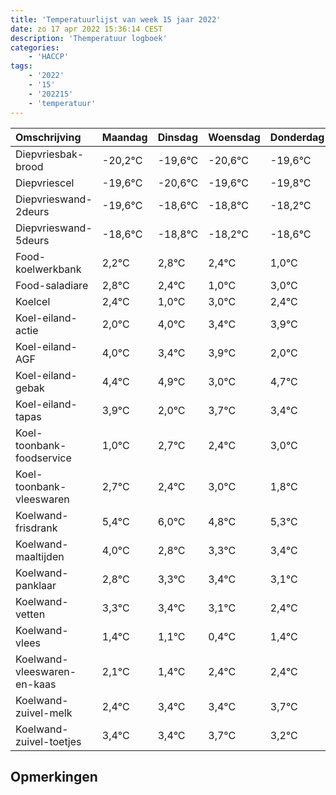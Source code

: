```yaml
---
title: 'Temperatuurlijst van week 15 jaar 2022'
date: zo 17 apr 2022 15:36:14 CEST
description: 'Themperatuur logboek'
categories:
    - 'HACCP'
tags:
    - '2022'
    - '15'
    - '202215'
    - 'temperatuur'
---
```

|Omschrijving|Maandag|Dinsdag|Woensdag|Donderdag|Vrijdag|Zaterdag|Zondag|
|:---|:---|:---|:---|:---|:---|:---|:---|
|Diepvriesbak-brood|-20,2°C|-19,6°C|-20,6°C|-19,6°C|-19,8°C|-19,2°C|-19,6°C|
|Diepvriescel|-19,6°C|-20,6°C|-19,6°C|-19,8°C|-19,2°C|-19,6°C|-21,0°C|
|Diepvrieswand-2deurs|-19,6°C|-18,6°C|-18,8°C|-18,2°C|-18,6°C|-20,0°C|-18,0°C|
|Diepvrieswand-5deurs|-18,6°C|-18,8°C|-18,2°C|-18,6°C|-20,0°C|-18,0°C|-18,6°C|
|Food-koelwerkbank|2,2°C|2,8°C|2,4°C|1,0°C|3,0°C|2,4°C|2,9°C|
|Food-saladiare|2,8°C|2,4°C|1,0°C|3,0°C|2,4°C|2,9°C|1,0°C|
|Koelcel|2,4°C|1,0°C|3,0°C|2,4°C|2,9°C|1,0°C|2,7°C|
|Koel-eiland-actie|2,0°C|4,0°C|3,4°C|3,9°C|2,0°C|3,7°C|3,4°C|
|Koel-eiland-AGF|4,0°C|3,4°C|3,9°C|2,0°C|3,7°C|3,4°C|4,0°C|
|Koel-eiland-gebak|4,4°C|4,9°C|3,0°C|4,7°C|4,4°C|5,0°C|3,8°C|
|Koel-eiland-tapas|3,9°C|2,0°C|3,7°C|3,4°C|4,0°C|2,8°C|3,3°C|
|Koel-toonbank-foodservice|1,0°C|2,7°C|2,4°C|3,0°C|1,8°C|2,3°C|2,4°C|
|Koel-toonbank-vleeswaren|2,7°C|2,4°C|3,0°C|1,8°C|2,3°C|2,4°C|2,1°C|
|Koelwand-frisdrank|5,4°C|6,0°C|4,8°C|5,3°C|5,4°C|5,1°C|4,4°C|
|Koelwand-maaltijden|4,0°C|2,8°C|3,3°C|3,4°C|3,1°C|2,4°C|3,4°C|
|Koelwand-panklaar|2,8°C|3,3°C|3,4°C|3,1°C|2,4°C|3,4°C|3,4°C|
|Koelwand-vetten|3,3°C|3,4°C|3,1°C|2,4°C|3,4°C|3,4°C|3,7°C|
|Koelwand-vlees|1,4°C|1,1°C|0,4°C|1,4°C|1,4°C|1,7°C|1,2°C|
|Koelwand-vleeswaren-en-kaas|2,1°C|1,4°C|2,4°C|2,4°C|2,7°C|2,2°C|1,8°C|
|Koelwand-zuivel-melk|2,4°C|3,4°C|3,4°C|3,7°C|3,2°C|2,8°C|3,9°C|
|Koelwand-zuivel-toetjes|3,4°C|3,4°C|3,7°C|3,2°C|2,8°C|3,9°C|2,7°C|

## Opmerkingen


